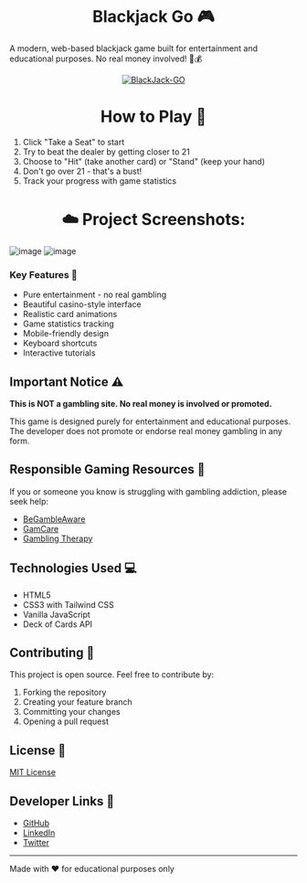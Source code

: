 
<h1 align="center" id="title">Blackjack Go 🎮</h1>

A modern, web-based blackjack game built for entertainment and educational purposes. No real money involved! 🚫💰


<div align="center">

[![BlackJack-GO](https://img.shields.io/badge/Play-Now-blue?style=for-the-badge)](https://shiiiivanshsingh.github.io/BlackJack-Go/)
</div>



<h1 align="center">How to Play 🎲</h1>

1. Click "Take a Seat" to start
2. Try to beat the dealer by getting closer to 21
3. Choose to "Hit" (take another card) or "Stand" (keep your hand)
4. Don't go over 21 - that's a bust!
5. Track your progress with game statistics






<h1 align="center">☁️ Project Screenshots:</h1>

![image](https://github.com/user-attachments/assets/70ab5a4f-dd70-464a-9897-0688de57526b)
![image](https://github.com/user-attachments/assets/3e6ef147-e176-4d2b-aedd-5508014ed532)

### Key Features 🌟

- Pure entertainment - no real gambling
- Beautiful casino-style interface
- Realistic card animations
- Game statistics tracking
- Mobile-friendly design
- Keyboard shortcuts
- Interactive tutorials


## Important Notice ⚠️

**This is NOT a gambling site. No real money is involved or promoted.**

This game is designed purely for entertainment and educational purposes. The developer does not promote or endorse real money gambling in any form.

## Responsible Gaming Resources 🤝

If you or someone you know is struggling with gambling addiction, please seek help:

- [BeGambleAware](https://www.begambleaware.org/)
- [GamCare](https://www.gamcare.org.uk/)
- [Gambling Therapy](https://www.gamblingtherapy.org/)



## Technologies Used 💻

- HTML5
- CSS3 with Tailwind CSS
- Vanilla JavaScript
- Deck of Cards API

## Contributing 🤝

This project is open source. Feel free to contribute by:
1. Forking the repository
2. Creating your feature branch
3. Committing your changes
4. Opening a pull request

## License 📄

[MIT License](LICENSE)

## Developer Links 🔗

- [GitHub](https://github.com/ShiiiivanshSingh)
- [LinkedIn](https://www.linkedin.com/in/shivansh-pratap-singh-23b3b92b1)
- [Twitter](https://x.com/de_mirage_fan)


---
Made with ❤️ for educational purposes only 
